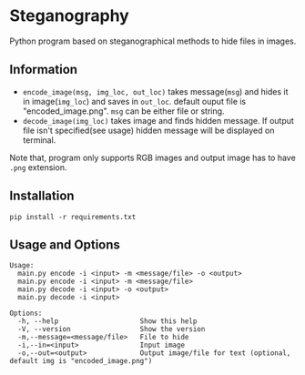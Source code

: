 # Steganography

Python program based on steganographical methods to hide files in images.

## Information

* `encode_image(msg, img_loc, out_loc)` takes message(`msg`) and hides it in image(`img_loc`) and saves in `out_loc`. default ouput file is "encoded_image.png". `msg` can be either file or string.
* `decode_image(img_loc)` takes image and finds hidden message. If output file isn't specified(see usage) hidden message will be displayed on terminal.

Note that, program only supports RGB images and output image has to have `.png` extension.

## Installation

```
pip install -r requirements.txt
```

## Usage and Options
```
Usage:
  main.py encode -i <input> -m <message/file> -o <output>
  main.py encode -i <input> -m <message/file>
  main.py decode -i <input> -o <output>
  main.py decode -i <input>
  
Options:
  -h, --help                	Show this help
  -V, --version                 Show the version
  -m,--message=<message/file>   File to hide
  -i,--in=<input>           	Input image
  -o,--out=<output>         	Output image/file for text (optional, default img is "encoded_image.png")
  
```
